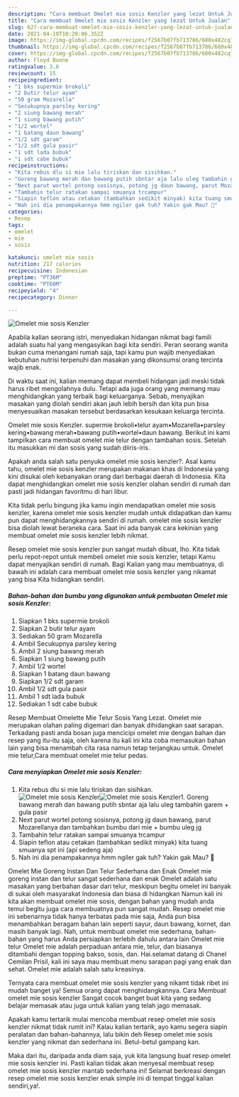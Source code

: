 ```yaml
---
description: "Cara membuat Omelet mie sosis Kenzler yang lezat Untuk Jualan"
title: "Cara membuat Omelet mie sosis Kenzler yang lezat Untuk Jualan"
slug: 627-cara-membuat-omelet-mie-sosis-kenzler-yang-lezat-untuk-jualan
date: 2021-04-10T10:29:06.352Z
image: https://img-global.cpcdn.com/recipes/f2567b07fb713786/680x482cq70/omelet-mie-sosis-kenzler-foto-resep-utama.jpg
thumbnail: https://img-global.cpcdn.com/recipes/f2567b07fb713786/680x482cq70/omelet-mie-sosis-kenzler-foto-resep-utama.jpg
cover: https://img-global.cpcdn.com/recipes/f2567b07fb713786/680x482cq70/omelet-mie-sosis-kenzler-foto-resep-utama.jpg
author: Floyd Boone
ratingvalue: 3.6
reviewcount: 15
recipeingredient:
- "1 bks supermie brokoli"
- "2 butir telur ayam"
- "50 gram Mozarella"
- "Secukupnya parsley kering"
- "2 siung bawang merah"
- "1 siung bawang putih"
- "1/2 wortel"
- "1 batang daun bawang"
- "1/2 sdt garam"
- "1/2 sdt gula pasir"
- "1 sdt lada bubuk"
- "1 sdt cabe bubuk"
recipeinstructions:
- "Kita rebus dlu si mie lalu tiriskan dan sisihkan."
- "Goreng bawang merah dan bawang putih sbntar aja lalu uleg tambahin garem + gula pasir"
- "Next parut wortel potong sosisnya, potong jg daun bawang, parut Mozarellanya dan tambahkan bumbu dari mie + bumbu uleg jg"
- "Tambahin telur ratakan sampai smuanya trcampur"
- "Siapin teflon atau cetakan (tambahkan sedikit minyak) kita tuang smuanya spt ini (api sedeng aja)"
- "Nah ini dia penampakannya hmm ngiler gak tuh? Yakin gak Mau? 🤪"
categories:
- Resep
tags:
- omelet
- mie
- sosis

katakunci: omelet mie sosis 
nutrition: 217 calories
recipecuisine: Indonesian
preptime: "PT36M"
cooktime: "PT60M"
recipeyield: "4"
recipecategory: Dinner

---
```



![Omelet mie sosis Kenzler](https://img-global.cpcdn.com/recipes/f2567b07fb713786/680x482cq70/omelet-mie-sosis-kenzler-foto-resep-utama.jpg)

Apabila kalian seorang istri, menyediakan hidangan nikmat bagi famili adalah suatu hal yang mengasyikan bagi kita sendiri. Peran seorang  wanita bukan cuma menangani rumah saja, tapi kamu pun wajib menyediakan kebutuhan nutrisi terpenuhi dan masakan yang dikonsumsi orang tercinta wajib enak.

Di waktu  saat ini, kalian memang dapat membeli hidangan jadi meski tidak harus ribet mengolahnya dulu. Tetapi ada juga orang yang memang mau menghidangkan yang terbaik bagi keluarganya. Sebab, menyajikan masakan yang diolah sendiri akan jauh lebih bersih dan kita pun bisa menyesuaikan masakan tersebut berdasarkan kesukaan keluarga tercinta. 

Omelet mie sosis Kenzler. supermie brokoli•telur ayam•Mozarella•parsley kering•bawang merah•bawang putih•wortel•daun bawang. Berikut ini kami tampilkan cara membuat omelet mie telur dengan tambahan sosis. Setelah itu masukkan mi dan sosis yang sudah diiris-iris.

Apakah anda salah satu penyuka omelet mie sosis kenzler?. Asal kamu tahu, omelet mie sosis kenzler merupakan makanan khas di Indonesia yang kini disukai oleh kebanyakan orang dari berbagai daerah di Indonesia. Kita dapat menghidangkan omelet mie sosis kenzler olahan sendiri di rumah dan pasti jadi hidangan favoritmu di hari libur.

Kita tidak perlu bingung jika kamu ingin mendapatkan omelet mie sosis kenzler, karena omelet mie sosis kenzler mudah untuk didapatkan dan kamu pun dapat menghidangkannya sendiri di rumah. omelet mie sosis kenzler bisa diolah lewat beraneka cara. Saat ini ada banyak cara kekinian yang membuat omelet mie sosis kenzler lebih nikmat.

Resep omelet mie sosis kenzler pun sangat mudah dibuat, lho. Kita tidak perlu repot-repot untuk membeli omelet mie sosis kenzler, tetapi Kamu dapat menyajikan sendiri di rumah. Bagi Kalian yang mau membuatnya, di bawah ini adalah cara membuat omelet mie sosis kenzler yang nikamat yang bisa Kita hidangkan sendiri.

<!--inarticleads1-->

##### Bahan-bahan dan bumbu yang digunakan untuk pembuatan Omelet mie sosis Kenzler:

1. Siapkan 1 bks supermie brokoli
1. Siapkan 2 butir telur ayam
1. Sediakan 50 gram Mozarella
1. Ambil Secukupnya parsley kering
1. Ambil 2 siung bawang merah
1. Siapkan 1 siung bawang putih
1. Ambil 1/2 wortel
1. Siapkan 1 batang daun bawang
1. Siapkan 1/2 sdt garam
1. Ambil 1/2 sdt gula pasir
1. Ambil 1 sdt lada bubuk
1. Sediakan 1 sdt cabe bubuk


Resep Membuat Omelette Mie Telur Sosis Yang Lezat. Omelet mie merupakan olahan paling digemari dan banyak dihidangkan saat sarapan. Terkadang pasti anda bosan juga mencicipi omelet mie dengan bahan dan resep yang itu-itu saja, oleh karena itu kali ini kita coba memasukan bahan lain yang bisa menambah cita rasa namun tetap terjangkau untuk. Omelet mie telur,Cara membuat omelet mie telur pedas. 

<!--inarticleads2-->

##### Cara menyiapkan Omelet mie sosis Kenzler:

1. Kita rebus dlu si mie lalu tiriskan dan sisihkan.
<img src="https://img-global.cpcdn.com/steps/2b4a13dff1fd8d45/160x128cq70/omelet-mie-sosis-kenzler-langkah-memasak-1-foto.jpg" alt="Omelet mie sosis Kenzler"><img src="https://img-global.cpcdn.com/steps/ae0f20b036cf3fea/160x128cq70/omelet-mie-sosis-kenzler-langkah-memasak-1-foto.jpg" alt="Omelet mie sosis Kenzler">1. Goreng bawang merah dan bawang putih sbntar aja lalu uleg tambahin garem + gula pasir
1. Next parut wortel potong sosisnya, potong jg daun bawang, parut Mozarellanya dan tambahkan bumbu dari mie + bumbu uleg jg
1. Tambahin telur ratakan sampai smuanya trcampur
1. Siapin teflon atau cetakan (tambahkan sedikit minyak) kita tuang smuanya spt ini (api sedeng aja)
1. Nah ini dia penampakannya hmm ngiler gak tuh? Yakin gak Mau? 🤪


Omelet Mie Goreng Instan Dan Telur Sederhana dan Enak Omelet mie goreng instan dan telur sangat sederhana dan enak Omelet adalah satu masakan yang berbahan dasar dari telur, meskipun begitu omelet ini banyak di sukai oleh masyarakat Indonesia dan biasa di hidangkan Namun kali ini kita akan membuat omelet mie sosis, dengan bahan yang mudah anda temui begitu juga cara membuatnya pun sangat mudah. Resep omelet mie ini sebenarnya tidak hanya terbatas pada mie saja, Anda pun bisa menambahkan beragam bahan lain seperti sayur, daun bawang, kornet, dan masih banyak lagi. Nah, untuk membuat omelet mie sederhana, bahan-bahan yang harus Anda persiapkan terlebih dahulu antara lain Omelet mie telur Omelet mie adalah perpaduan antara mie, telur, dan biasanya ditambahi dengan topping bakso, sosis, dan. Hai.selamat datang di Chanel Cemilan Prisil, kali ini saya mau membuat menu sarapan pagi yang enak dan sehat. Omelet mie adalah salah satu kreasinya. 

Ternyata cara membuat omelet mie sosis kenzler yang nikamt tidak ribet ini mudah banget ya! Semua orang dapat menghidangkannya. Cara Membuat omelet mie sosis kenzler Sangat cocok banget buat kita yang sedang belajar memasak atau juga untuk kalian yang telah jago memasak.

Apakah kamu tertarik mulai mencoba membuat resep omelet mie sosis kenzler nikmat tidak rumit ini? Kalau kalian tertarik, ayo kamu segera siapin peralatan dan bahan-bahannya, lalu bikin deh Resep omelet mie sosis kenzler yang nikmat dan sederhana ini. Betul-betul gampang kan. 

Maka dari itu, daripada anda diam saja, yuk kita langsung buat resep omelet mie sosis kenzler ini. Pasti kalian tiidak akan menyesal membuat resep omelet mie sosis kenzler mantab sederhana ini! Selamat berkreasi dengan resep omelet mie sosis kenzler enak simple ini di tempat tinggal kalian sendiri,ya!.

